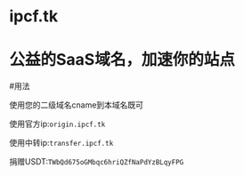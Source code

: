 # ipcf.tk

# 公益的SaaS域名，加速你的站点

#用法

使用您的二级域名cname到本域名既可

使用官方ip:```origin.ipcf.tk```

使用中转ip:```transfer.ipcf.tk```

捐赠USDT:```TWbQd675oGMbqc6hriQZfNaPdYzBLqyFPG```
